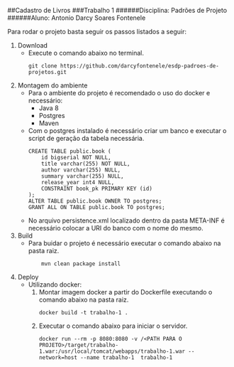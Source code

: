 ##Cadastro de Livros
###Trabalho 1
######Disciplina: Padrões de Projeto
######Aluno: Antonio Darcy Soares Fontenele

Para rodar o projeto basta seguir os passos listados a seguir:
1. Download
    - Execute o comando abaixo no terminal.
        ```
        git clone https://github.com/darcyfontenele/esdp-padroes-de-projetos.git
        ```
2. Montagem do ambiente
    - Para o ambiente do projeto é recomendado o uso do docker e necessário:
        - Java 8
        - Postgres
        - Maven
    - Com o postgres instalado é necessário criar um banco e executar o script de geração da tabela necessária.
        ```
        CREATE TABLE public.book (
            id bigserial NOT NULL,
            title varchar(255) NOT NULL,
            author varchar(255) NULL,
            summary varchar(255) NULL,
            release_year int4 NULL,
            CONSTRAINT book_pk PRIMARY KEY (id)
        );
        ALTER TABLE public.book OWNER TO postgres;
        GRANT ALL ON TABLE public.book TO postgres;
        ```
   - No arquivo persistence.xml localizado dentro da pasta META-INF é necessário colocar a URI do banco com o nome do mesmo.
3. Build
    - Para buidar o projeto é necessário executar o comando abaixo na pasta raiz.
        ```
            mvn clean package install
        ```
4. Deploy
    - Utilizando docker:
        1. Montar imagem docker a partir do Dockerfile executando o comando abaixo na pasta raiz.
            ```
            docker build -t trabalho-1 .
            ```
        2. Executar o comando abaixo para iniciar o servidor.
            ```
            docker run --rm -p 8080:8080 -v /<PATH PARA O PROJETO>/target/trabalho-1.war:/usr/local/tomcat/webapps/trabalho-1.war --network=host --name trabalho-1  trabalho-1
            ```